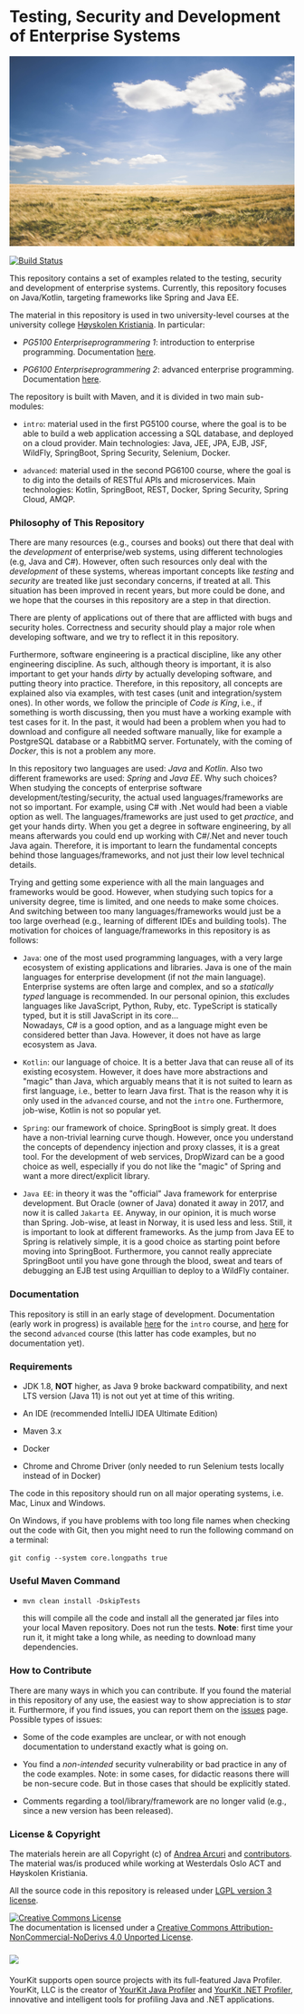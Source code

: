 # Testing, Security and Development of Enterprise Systems

![](doc/img/glenn-carstens-peters-120205.jpg  "Photo by Glenn Carstens-Peters on Unsplash")


<!--- Travis CI build status banner -->
[![Build Status](https://travis-ci.org/arcuri82/testing_security_development_enterprise_systems.svg?branch=master)](https://travis-ci.org/arcuri82/testing_security_development_enterprise_systems)


This repository contains a set of examples related to the testing, security
and development of enterprise systems.
Currently, this repository focuses on Java/Kotlin, 
targeting frameworks like Spring and Java EE.

The material in this repository is used in two university-level courses at
the university college [Høyskolen Kristiania](https://kristiania.no/).
In particular:

* *PG5100 Enterpriseprogrammering 1*: introduction to enterprise programming. 
   Documentation [here](doc/intro/main.md).

* *PG6100 Enterpriseprogrammering 2*: advanced enterprise programming.
   Documentation [here](doc/advanced/main.md). 

 
 

The repository is built with Maven, and it is divided in two main sub-modules:

* `intro`: material used in the first PG5100 course, where the goal is to be able to build
           a web application accessing a SQL database, and deployed on a cloud provider.
           Main technologies: Java, JEE, JPA, EJB, JSF, WildFly, SpringBoot, Spring Security, 
           Selenium, Docker.
           
* `advanced`: material used in the second PG6100 course, where the goal is to dig into the details
            of RESTful APIs and microservices.
            Main technologies: Kotlin, SpringBoot, REST, Docker, Spring Security, Spring Cloud, AMQP.            


### Philosophy of This Repository

There are many resources (e.g., courses and books) out there that deal with the
*development* of enterprise/web systems, using different technologies (e.g, Java and C#). 
However, often such resources only deal with the *development* of these systems,
whereas important concepts like *testing* and *security* are treated like 
just secondary concerns, if treated at all.
This situation has been improved in recent years, but more could be done, and we hope that 
the courses in this repository are a step in that direction.

There are plenty of applications out of there that are afflicted with bugs and
security holes. 
Correctness and security should play a major role when developing software,
and we try to reflect it in this repository.

Furthermore, software engineering is a practical discipline, like any other 
engineering discipline. 
As such, although theory is important, it is also important to get your hands 
*dirty* by actually developing software, and putting theory into practice.
Therefore, in this repository, all concepts are explained also via examples,
with test cases (unit and integration/system ones).
In other words, we follow the principle of *Code is King*, i.e., if something
is worth discussing, then you must have a working example with test cases for it.
In the past, it would had been a problem when you had to download and configure
all needed software manually, like for example a PostgreSQL database or a RabbitMQ
server. 
Fortunately, with the coming of *Docker*, this is not a problem any more.   
    
In this repository two languages are used: *Java* and *Kotlin*.
Also two different frameworks are used: *Spring* and *Java EE*.
Why such choices? 
When studying the concepts of enterprise software development/testing/security,
the actual used languages/frameworks are not so important.
For example, using C# with .Net would had been a viable option as well.
The languages/frameworks are just used to get *practice*, and get your hands dirty.
When you get a degree in software engineering, by all means afterwards
you could end up working with C#/.Net and never touch Java again. 
Therefore, it is important to learn the fundamental concepts behind those 
languages/frameworks, and not just their low level technical details. 

Trying and getting some experience with all the main languages and frameworks would be good. 
However, when studying 
such topics for a university degree, time is limited, and one needs to make
some choices.
And switching between too many languages/frameworks would just be a too large overhead
(e.g., learning of different IDEs and building tools).
The motivation for choices of language/frameworks in this repository is as
follows:

* `Java`: one of the most used programming languages, with a very large
  ecosystem of existing applications and libraries.
  Java is one of the main languages for enterprise development 
  (if not *the* main language). 
  Enterprise systems are often large and complex, and so a *statically typed*
  language is recommended. 
  In our personal opinion, this excludes languages like JavaScript, Python, Ruby, etc.
  TypeScript is statically typed, but it is still JavaScript in its core...  
  Nowadays, C# is a good option, and as a language might even be considered
  better than Java.
  However, it does not have as large ecosystem as Java.  

* `Kotlin`: our language of choice. It is a better Java that can reuse all
    of its existing ecosystem. 
    However, it does have more abstractions and "magic" than Java, which arguably
    means that it is not suited to learn as first language, i.e., better
    to learn Java first.
    That is the reason why it is only used in the `advanced` course, and not the
    `intro` one.
    Furthermore, job-wise, Kotlin is not so popular yet.


* `Spring`: our framework of choice. SpringBoot is simply great.
    It does have a non-trivial learning curve though.
    However, once you understand the concepts of dependency injection and
    proxy classes, it is a great tool.
    For the development of web services, DropWizard can be a good choice
    as well, especially if you do not like the "magic" of Spring and want
    a more direct/explicit library. 
    
    
* `Java EE`: in theory it was the "official" Java framework for enterprise development.
   But Oracle (owner of Java) donated it away in 2017, and now it is called `Jakarta EE`.
   Anyway, in our opinion, it is much worse than Spring.
   Job-wise, at least in Norway, it is used less and less. 
   Still, it is important to look at different frameworks. 
   As the jump from Java EE to Spring is relatively simple, it is a good
   choice as starting point before moving into SpringBoot.
   Furthermore, you cannot really appreciate SpringBoot until you have
   gone through the blood, sweat and tears of debugging an
   EJB test using Arquillian to deploy to a WildFly container. 


### Documentation

This repository is still in an early stage of development.
Documentation (early work in progress) is available 
[here](doc/intro/main.md) for the `intro` course, and
[here](doc/advanced/main.md) for the second `advanced` course 
(this latter has code examples, but no documentation yet).

### Requirements

* JDK 1.8, **NOT** higher, as Java 9 broke backward compatibility,
  and next LTS version (Java 11) is not out yet at time of this writing.
  
* An IDE (recommended IntelliJ IDEA Ultimate Edition)

* Maven 3.x

* Docker 

* Chrome and Chrome Driver (only needed to run Selenium tests locally instead of in Docker)

The code in this repository should run on all major operating systems, i.e. Mac, Linux and Windows.

On Windows, if you have problems with too long file names 
when checking out the code with Git, then you might need to run
the following command on a terminal:

`git config --system core.longpaths true`




### Useful Maven Command

* `mvn clean install -DskipTests`

  this will compile all the code and install all the generated jar files into 
  your local Maven repository. Does not run the tests.
  **Note**: first time your run it, it might take a long while, as needing to download
  many dependencies.
   
 

### How to Contribute

There are many ways in which you can contribute. 
If you found the material in this repository of any use, the easiest
way to show appreciation is to *star* it.
Furthermore, if you find issues, you can report them on 
the [issues](https://github.com/arcuri82/testing_security_development_enterprise_systems/issues) 
page.
Possible types of issues:
  
* Some of the code examples are unclear, or with not enough
  documentation to understand exactly what is going on.
   
  
* You find a *non-intended* security vulnerability or bad practice in any of the 
  code examples.
  Note: in some cases, for didactic reasons there will be non-secure code.
  But in those cases that should be explicitly stated.

* Comments regarding a tool/library/framework are no longer valid (e.g., since a new version
  has been released).

### License & Copyright

The materials herein are all Copyright (c) of [Andrea Arcuri](http://www.arcuriandrea.org) 
and [contributors](https://github.com/arcuri82/testing_security_development_enterprise_systems/graphs/contributors).
The material was/is produced while working at 
Westerdals Oslo ACT and Høyskolen Kristiania.

All the source code in this repository is released under 
[LGPL version 3 license](LICENSE).

<a rel="license" href="http://creativecommons.org/licenses/by-nc-nd/4.0/">
<img alt="Creative Commons License" style="border-width:0" 
src="https://i.creativecommons.org/l/by-nc-nd/4.0/88x31.png" /></a>
<br />
The documentation is licensed under a <a rel="license" href="http://creativecommons.org/licenses/by-nc-nd/4.0/">Creative Commons Attribution-NonCommercial-NoDerivs 4.0 Unported License</a>.




### ![](https://www.yourkit.com/images/yklogo.png)

YourKit supports open source projects with its full-featured Java Profiler.
YourKit, LLC is the creator of 
<a href="https://www.yourkit.com/java/profiler/">YourKit Java Profiler</a>
and 
<a href="https://www.yourkit.com/.net/profiler/">YourKit .NET Profiler</a>,
innovative and intelligent tools for profiling Java and .NET applications.